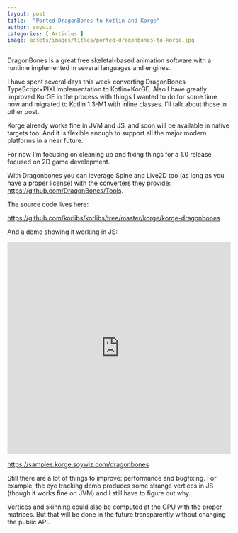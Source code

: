 ```yaml
---
layout: post
title:  "Ported DragonBones to Kotlin and Korge"
author: soywiz
categories: [ Articles ]
image: assets/images/titles/ported-dragonbones-to-korge.jpg
---
```


DragonBones is a great free skeletal-based animation software
with a runtime implemented in several languages and engines.

I have spent several days this week converting DragonBones TypeScript+PIXI implementation to Kotlin+KorGE.
Also I have greatly improved KorGE in the process with things I wanted to do for some time now
and migrated to Kotlin 1.3-M1 with inline classes. I’ll talk about those in other post.

Korge already works fine in JVM and JS, and soon will be available in native targets too.
And it is flexible enough to support all the major modern platforms in a near future.

For now I’m focusing on cleaning up and fixing things for a 1.0 release focused on 2D game development.

With Dragonbones you can leverage Spine and Live2D too (as long as you have a proper license)
with the converters they provide: <https://github.com/DragonBones/Tools>.

The source code lives here:

<https://github.com/korlibs/korlibs/tree/master/korge/korge-dragonbones>

And a demo showing it working in JS:

<iframe src="https://samples.korge.soywiz.com/dragonbones/" style="border: 0px; height: 480px; width: 100%;" data-ss1593033426="1"></iframe>

<https://samples.korge.soywiz.com/dragonbones>

Still there are a lot of things to improve: performance and bugfixing.
For example, the eye tracking demo produces some strange vertices in JS
(though it works fine on JVM) and I still have to figure out why.


Vertices and skinning could also be computed at the GPU with the proper matrices.
But that will be done in the future transparently without changing the public API.